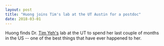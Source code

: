 ```yaml
---
layout: post
title: "Huong joins Tim's lab at the UT Austin for a postdoc"
date: 2018-03-01
---
```

Huong finds Dr. [Tim Yeh's](http://research.engr.utexas.edu/yeh/) lab at the UT to spend her last couple of months in the US -- one of the best things that have ever happened to her. 

